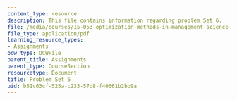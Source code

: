 ```yaml
---
content_type: resource
description: This file contains information regarding problem Set 6.
file: /media/courses/15-053-optimization-methods-in-management-science-spring-2013/b51c63cf525ac23357d8f40661b2bb9a_MIT15_053S13_ps6.pdf
file_type: application/pdf
learning_resource_types:
- Assignments
ocw_type: OCWFile
parent_title: Assignments
parent_type: CourseSection
resourcetype: Document
title: Problem Set 6
uid: b51c63cf-525a-c233-57d8-f40661b2bb9a
---
```

